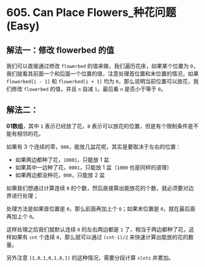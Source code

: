# 605. Can Place Flowers_种花问题 (Easy)



## 解法一：修改 flowerbed 的值



我们可以直接通过修改 `flowerbed` 的值来做，我们遍历花床，如果某个位置为 `0`，我们就看其前面一个和后面一个位置的值，注意处理首位置和末位置的情况，如果 `flowerbed[i - 1]` 和 `flowerbed[i + 1]` 均为 `0`，那么说明当前位置可以放花，我们修改 `flowerbed` 的值，并且 `n` 自减 `1`，最后看 `n` 是否小于等于 `0`。



## 解法二：



**01数组**，其中 `1` 表示已经放了花，`0` 表示可以放花的位置，但是有个限制条件是不能有相邻的花。

如果有 3 个连续的零，`000`，能放几盆花呢，其实是要取决于左右的位置：

- 如果两边都种了花，`10001`，只能放 1 盆
- 如果其中一边种了花，`0001`，只能放 1 盆（`1000` 也是同样的道理）
- 如果两边都没种花，`000`，只能放 2 盆

如果我们想通过计算连续 `0` 的个数，然后直接算出能放花的个数，就必须要对边界进行处理；

处理方法是如果首位置是 `0`，那么前面再加上个 `0`；如果末位置是 `0`，就在最后面再加上个 `0`。

这样处理之后我们就默认连续 `0` 的左右两边都是 `1` 了，相当于两边都种了花，这样如果有 `cnt` 个连续 `0`，那么就可以通过 `(cnt-1)/2` 来快速计算出能放的花的数量。



另外注意 `[1,0,1,0,1,0,1]` 的这种情况，需要分段计算 `slots` 并累加。